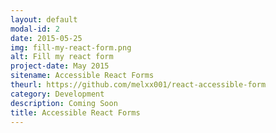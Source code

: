 ```yaml
---
layout: default
modal-id: 2
date: 2015-05-25
img: fill-my-react-form.png
alt: Fill my react form
project-date: May 2015
sitename: Accessible React Forms
theurl: https://github.com/melxx001/react-accessible-form
category: Development
description: Coming Soon
title: Accessible React Forms
---
```

